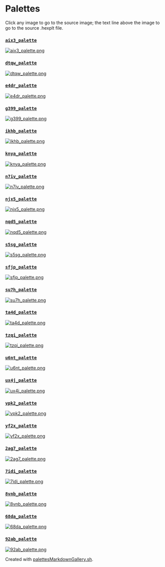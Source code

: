 # Palettes

Click any image to go to the source image; the text line above the image to go to the source .hexplt file.

### [`aix3_palette`](aix3_palette.hexplt)

[ ![aix3_palette.png](aix3_palette.png) ](aix3_palette.png)

### [`dtqw_palette`](dtqw_palette.hexplt)

[ ![dtqw_palette.png](dtqw_palette.png) ](dtqw_palette.png)

### [`e4dr_palette`](e4dr_palette.hexplt)

[ ![e4dr_palette.png](e4dr_palette.png) ](e4dr_palette.png)

### [`g399_palette`](g399_palette.hexplt)

[ ![g399_palette.png](g399_palette.png) ](g399_palette.png)

### [`ikhb_palette`](ikhb_palette.hexplt)

[ ![ikhb_palette.png](ikhb_palette.png) ](ikhb_palette.png)

### [`knya_palette`](knya_palette.hexplt)

[ ![knya_palette.png](knya_palette.png) ](knya_palette.png)

### [`n7iv_palette`](n7iv_palette.hexplt)

[ ![n7iv_palette.png](n7iv_palette.png) ](n7iv_palette.png)

### [`njx5_palette`](njx5_palette.hexplt)

[ ![njx5_palette.png](njx5_palette.png) ](njx5_palette.png)

### [`nqd5_palette`](nqd5_palette.hexplt)

[ ![nqd5_palette.png](nqd5_palette.png) ](nqd5_palette.png)

### [`s5sg_palette`](s5sg_palette.hexplt)

[ ![s5sg_palette.png](s5sg_palette.png) ](s5sg_palette.png)

### [`sfjp_palette`](sfjp_palette.hexplt)

[ ![sfjp_palette.png](sfjp_palette.png) ](sfjp_palette.png)

### [`su7h_palette`](su7h_palette.hexplt)

[ ![su7h_palette.png](su7h_palette.png) ](su7h_palette.png)

### [`ta4d_palette`](ta4d_palette.hexplt)

[ ![ta4d_palette.png](ta4d_palette.png) ](ta4d_palette.png)

### [`tzqi_palette`](tzqi_palette.hexplt)

[ ![tzqi_palette.png](tzqi_palette.png) ](tzqi_palette.png)

### [`u6nt_palette`](u6nt_palette.hexplt)

[ ![u6nt_palette.png](u6nt_palette.png) ](u6nt_palette.png)

### [`ux4j_palette`](ux4j_palette.hexplt)

[ ![ux4j_palette.png](ux4j_palette.png) ](ux4j_palette.png)

### [`vpk2_palette`](vpk2_palette.hexplt)

[ ![vpk2_palette.png](vpk2_palette.png) ](vpk2_palette.png)

### [`yf2x_palette`](yf2x_palette.hexplt)

[ ![yf2x_palette.png](yf2x_palette.png) ](yf2x_palette.png)

### [`2ag7_palette`](2ag7_palette.hexplt)

[ ![2ag7_palette.png](2ag7_palette.png) ](2ag7_palette.png)

### [`7idi_palette`](7idi_palette.hexplt)

[ ![7idi_palette.png](7idi_palette.png) ](7idi_palette.png)

### [`8vnb_palette`](8vnb_palette.hexplt)

[ ![8vnb_palette.png](8vnb_palette.png) ](8vnb_palette.png)

### [`68da_palette`](68da_palette.hexplt)

[ ![68da_palette.png](68da_palette.png) ](68da_palette.png)

### [`92ab_palette`](92ab_palette.hexplt)

[ ![92ab_palette.png](92ab_palette.png) ](92ab_palette.png)

Created with [palettesMarkdownGallery.sh](https://github.com/earthbound19/_ebDev/blob/master/scripts/imgAndVideo/palettesMarkdownGallery.sh).